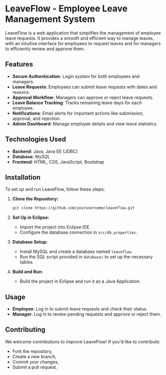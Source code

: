 # LeaveFlow - Employee Leave Management System

LeaveFlow is a web application that simplifies the management of employee leave requests. It provides a smooth and efficient way to manage leaves, with an intuitive interface for employees to request leaves and for managers to efficiently review and approve them.

## Features
- **Secure Authentication**: Login system for both employees and managers.
- **Leave Requests**: Employees can submit leave requests with dates and reasons.
- **Approval Workflow**: Managers can approve or reject leave requests.
- **Leave Balance Tracking**: Tracks remaining leave days for each employee.
- **Notifications**: Email alerts for important actions like submission, approval, and rejection.
- **Admin Dashboard**: Manage employee details and view leave statistics.

## Technologies Used
- **Backend**: Java, Java EE (JDBC)
- **Database**: MySQL
- **Frontend**: HTML, CSS, JavaScript, Bootstrap

## Installation
To set up and run LeaveFlow, follow these steps:

1. **Clone the Repository:**
    ```sh
    git clone https://github.com/yourusername/leaveflow.git
    ```

2. **Set Up in Eclipse:**
    - Import the project into Eclipse IDE.
    - Configure the database connection in `src/db.properties`.

3. **Database Setup:**
    - Install MySQL and create a database named `leaveflow`.
    - Run the SQL script provided in `database/` to set up the necessary tables.

4. **Build and Run:**
    - Build the project in Eclipse and run it as a Java Application.

## Usage
- **Employee**: Log in to submit leave requests and check their status.
- **Manager**: Log in to review pending requests and approve or reject them.

## Contributing
We welcome contributions to improve LeaveFlow! If you'd like to contribute:
- Fork the repository,
- Create a new branch,
- Commit your changes,
- Submit a pull request.
  
